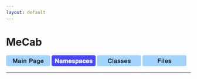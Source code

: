 ```yaml
---
layout: default
---
```


# MeCab
[![Main Page](imgs/01_1_unselected.png)](index.md) [![Namespaces](imgs/02_1_selected.png)](docs/namespaces.md) [![Classes](imgs/03_1_unselected.png)](docs/classes.md) [![Files](imgs/04_1_unselected.png)](docs/files.md)

---
